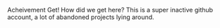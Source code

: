 Acheivement Get!
How did we get here?
This is a super inactive github account, a lot of abandoned projects lying around.
